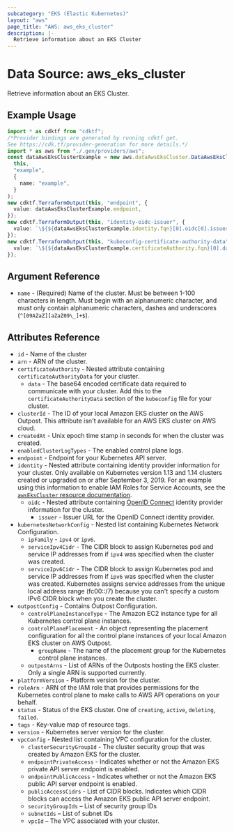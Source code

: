 ```yaml
---
subcategory: "EKS (Elastic Kubernetes)"
layout: "aws"
page_title: "AWS: aws_eks_cluster"
description: |-
  Retrieve information about an EKS Cluster
---
```


# Data Source: aws\_eks\_cluster

Retrieve information about an EKS Cluster.

## Example Usage

```typescript
import * as cdktf from "cdktf";
/*Provider bindings are generated by running cdktf get.
See https://cdk.tf/provider-generation for more details.*/
import * as aws from "./.gen/providers/aws";
const dataAwsEksClusterExample = new aws.dataAwsEksCluster.DataAwsEksCluster(
  this,
  "example",
  {
    name: "example",
  }
);
new cdktf.TerraformOutput(this, "endpoint", {
  value: dataAwsEksClusterExample.endpoint,
});
new cdktf.TerraformOutput(this, "identity-oidc-issuer", {
  value: `\${${dataAwsEksClusterExample.identity.fqn}[0].oidc[0].issuer}`,
});
new cdktf.TerraformOutput(this, "kubeconfig-certificate-authority-data", {
  value: `\${${dataAwsEksClusterExample.certificateAuthority.fqn}[0].data}`,
});

```

## Argument Reference

* `name` - (Required) Name of the cluster. Must be between 1-100 characters in length. Must begin with an alphanumeric character, and must only contain alphanumeric characters, dashes and underscores (`^[09AZaZ][aZaZ09\_]+$`).

## Attributes Reference

* `id` - Name of the cluster
* `arn` - ARN of the cluster.
* `certificateAuthority` - Nested attribute containing `certificateAuthorityData` for your cluster.
  * `data` - The base64 encoded certificate data required to communicate with your cluster. Add this to the `certificateAuthorityData` section of the `kubeconfig` file for your cluster.
* `clusterId` - The ID of your local Amazon EKS cluster on the AWS Outpost. This attribute isn't available for an AWS EKS cluster on AWS cloud.
* `createdAt` - Unix epoch time stamp in seconds for when the cluster was created.
* `enabledClusterLogTypes` - The enabled control plane logs.
* `endpoint` - Endpoint for your Kubernetes API server.
* `identity` - Nested attribute containing identity provider information for your cluster. Only available on Kubernetes version 1.13 and 1.14 clusters created or upgraded on or after September 3, 2019. For an example using this information to enable IAM Roles for Service Accounts, see the [`awsEksCluster` resource documentation](/docs/providers/aws/r/eks_cluster.html).
  * `oidc` - Nested attribute containing [OpenID Connect](https://openid.net/connect/) identity provider information for the cluster.
    * `issuer` - Issuer URL for the OpenID Connect identity provider.
* `kubernetesNetworkConfig` - Nested list containing Kubernetes Network Configuration.
  * `ipFamily` - `ipv4` or `ipv6`.
  * `serviceIpv4Cidr` - The CIDR block to assign Kubernetes pod and service IP addresses from if `ipv4` was specified when the cluster was created.
  * `serviceIpv6Cidr` - The CIDR block to assign Kubernetes pod and service IP addresses from if `ipv6` was specified when the cluster was created. Kubernetes assigns service addresses from the unique local address range (fc00::/7) because you can't specify a custom IPv6 CIDR block when you create the cluster.
* `outpostConfig` - Contains Outpost Configuration.
  * `controlPlaneInstanceType` - The Amazon EC2 instance type for all Kubernetes control plane instances.
  * `controlPlanePlacement` - An object representing the placement configuration for all the control plane instances of your local Amazon EKS cluster on AWS Outpost.
    * `groupName` - The name of the placement group for the Kubernetes control plane instances.
  * `outpostArns` - List of ARNs of the Outposts hosting the EKS cluster. Only a single ARN is supported currently.
* `platformVersion` - Platform version for the cluster.
* `roleArn` - ARN of the IAM role that provides permissions for the Kubernetes control plane to make calls to AWS API operations on your behalf.
* `status` - Status of the EKS cluster. One of `creating`, `active`, `deleting`, `failed`.
* `tags` - Key-value map of resource tags.
* `version` - Kubernetes server version for the cluster.
* `vpcConfig` - Nested list containing VPC configuration for the cluster.
  * `clusterSecurityGroupId` - The cluster security group that was created by Amazon EKS for the cluster.
  * `endpointPrivateAccess` - Indicates whether or not the Amazon EKS private API server endpoint is enabled.
  * `endpointPublicAccess` - Indicates whether or not the Amazon EKS public API server endpoint is enabled.
  * `publicAccessCidrs` - List of CIDR blocks. Indicates which CIDR blocks can access the Amazon EKS public API server endpoint.
  * `securityGroupIds` – List of security group IDs
  * `subnetIds` – List of subnet IDs
  * `vpcId` – The VPC associated with your cluster.
